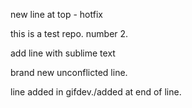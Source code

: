 new line at top - hotfix

this is a test repo. number 2.

add line with sublime text

brand new unconflicted line.

line added in gifdev./added at end of line.

